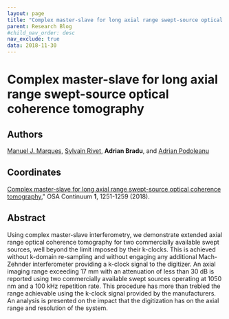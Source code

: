 ```yaml
---
layout: page
title: "Complex master-slave for long axial range swept-source optical coherence tomography"
parent: Research Blog
#child_nav_order: desc
nav_exclude: true
data: 2018-11-30
---
```

# Complex master-slave for long axial range swept-source optical coherence tomography

## Authors
[Manuel J. Marques](https://research.kent.ac.uk/appliedoptics/person/dr-manuel-jorge-marques/), [Sylvain Rivet](https://www.univ-brest.fr/menu/recherche-innovation/pages-chercheurs/RIVET-Sylvain/), **Adrian Bradu**, and [Adrian Podoleanu](https://www.kent.ac.uk/physical-sciences/staff/profiles/academics/adrian-podoleanu.html)

## Coordinates
[Complex master-slave for long axial range swept-source optical coherence tomography](https://doi.org/10.1364/OSAC.1.001251),"  OSA Continuum **1**, 1251-1259 (2018).

## Abstract
Using complex master-slave interferometry, we demonstrate extended axial range optical coherence tomography for two commercially available swept sources, well beyond the limit imposed by their k-clocks. This is achieved without k-domain re-sampling and without engaging any additional Mach-Zehnder interferometer providing a k-clock signal to the digitizer. An axial imaging range exceeding 17 mm with an attenuation of less than 30 dB is reported using two commercially available swept sources operating at 1050 nm and a 100 kHz repetition rate. This procedure has more than trebled the range achievable using the k-clock signal provided by the manufacturers. An analysis is presented on the impact that the digitization has on the axial range and resolution of the system.